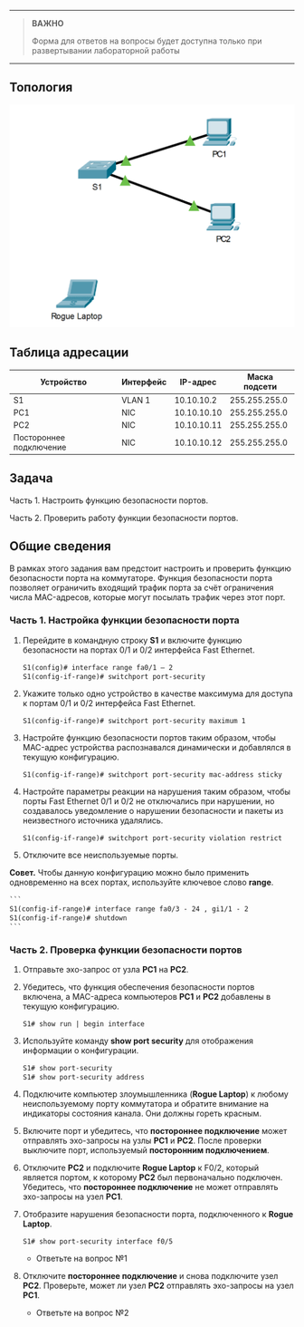 
---

> **ВАЖНО**
> 
> Форма для ответов на вопросы будет доступна только при развертывании лабораторной работы 

---

## Топология

![](./assets/topology.png)

## Таблица адресации

| **Устройство**              | **Интерфейс** | **IP-адрес**    | **Маска подсети** |
|-------------------------|-----------|-------------|---------------|
| S1                      | VLAN 1    | 10.10.10.2  | 255.255.255.0 |
| PC1                     | NIC       | 10.10.10.10 | 255.255.255.0 |
| PC2                     | NIC       | 10.10.10.11 | 255.255.255.0 |
| Постороннее подключение | NIC       | 10.10.10.12 | 255.255.255.0 |

## Задача

Часть 1. Настроить функцию безопасности портов.

Часть 2. Проверить работу функции безопасности портов.

## Общие сведения

В рамках этого задания вам предстоит настроить и проверить функцию безопасности порта на коммутаторе. Функция безопасности порта позволяет ограничить входящий трафик порта за счёт ограничения числа MAC-адресов, которые могут посылать трафик через этот порт.

### Часть 1. Настройка функции безопасности порта

1.  Перейдите в командную строку **S1** и включите функцию безопасности на портах 0/1 и 0/2 интерфейса Fast Ethernet.

    ```
    S1(config)# interface range fa0/1 – 2
    S1(config-if-range)# switchport port-security
    ```

2.  Укажите только одно устройство в качестве максимума для доступа к портам 0/1 и 0/2 интерфейса Fast Ethernet.

    ```
    S1(config-if-range)# switchport port-security maximum 1
    ```

3.  Настройте функцию безопасности портов таким образом, чтобы MAC-адрес устройства распознавался динамически и добавлялся в текущую конфигурацию.

    ```
    S1(config-if-range)# switchport port-security mac-address sticky
    ```

4.  Настройте параметры реакции на нарушения таким образом, чтобы порты Fast Ethernet 0/1 и 0/2 не отключались при нарушении, но создавалось уведомление о нарушении безопасности и пакеты из неизвестного источника удалялись.

    ```
    S1(config-if-range)# switchport port-security violation restrict
    ```

5.  Отключите все неиспользуемые порты.

**Совет.** Чтобы данную конфигурацию можно было применить одновременно на всех портах, используйте ключевое слово **range**.

    ```
    S1(config-if-range)# interface range fa0/3 - 24 , gi1/1 - 2
    S1(config-if-range)# shutdown
    ```

### Часть 2. Проверка функции безопасности портов

1.  Отправьте эхо-запрос от узла **PC1** на **PC2**.

2.  Убедитесь, что функция обеспечения безопасности портов включена, а MAC-адреса компьютеров **PC1** и **PC2** добавлены в текущую конфигурацию.

    ```
    S1# show run | begin interface
    ```

3.  Используйте команду **show port security** для отображения информации о конфигурации.

    ```
    S1# show port-security
    S1# show port-security address
    ```

4.  Подключите компьютер злоумышленника (**Rogue Laptop**) к любому неиспользуемому порту коммутатора и обратите внимание на индикаторы состояния канала. Они должны гореть красным.

5.  Включите порт и убедитесь, что **постороннее подключение** может отправлять эхо-запросы на узлы **PC1** и **PC2**. После проверки выключите порт, используемый **посторонним подключением**.

6.  Отключите **PC2** и подключите **Rogue Laptop** к F0/2, который является портом, к которому **PC2** был первоначально подключен. Убедитесь, что **постороннее подключение** не может отправлять эхо-запросы на узел **PC1**.

7.  Отобразите нарушения безопасности порта, подключенного к **Rogue Laptop**.

    ```
    S1# show port-security interface f0/5
    ```

    - Ответьте на вопрос №1

8.  Отключите **постороннее подключение** и снова подключите узел **PC2**. Проверьте, может ли узел **PC2** отправлять эхо-запросы на узел **PC1**.

    - Ответьте на вопрос №2

<!-- [Скачать файл Packet Tracer для локального запуска](./assets/11.1.10-lab.pka) -->
